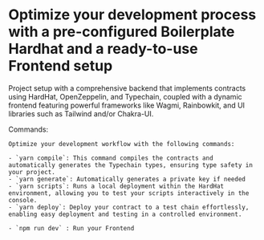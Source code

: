 
# Optimize your development process with a pre-configured Boilerplate Hardhat and a ready-to-use Frontend setup

Project setup with a comprehensive backend that implements contracts using HardHat, OpenZeppelin, and Typechain, coupled with a dynamic frontend featuring powerful frameworks like Wagmi, Rainbowkit, and UI libraries such as Tailwind and/or Chakra-UI.


Commands:
```shell
Optimize your development workflow with the following commands:

- `yarn compile`: This command compiles the contracts and automatically generates the Typechain types, ensuring type safety in your project.
- `yarn generate`: Automatically generates a private key if needed
- `yarn scripts`: Runs a local deployment within the HardHat environment, allowing you to test your scripts interactively in the console. 
- `yarn deploy`: Deploy your contract to a test chain effortlessly, enabling easy deployment and testing in a controlled environment.

- `npm run dev` : Run your Frontend 

```
